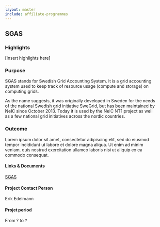 ```yaml
---
layout: master
include: affiliate-programmes
---
```


## SGAS

### Highlights
[Insert highlights here]

### Purpose
SGAS stands for Swedish Grid Accounting System. It is a grid accounting system used to keep track of resource usage (compute and storage) on computing grids.

As the name suggests, it was originally developed in Sweden for the needs of the national Swedish grid initiative SweGrid, but has been maintained by NeIC since October 2013. Today it is used by the NeIC NT1 project as well as a few national grid initiatives across the nordic countries.  
 
### Outcome
Lorem ipsum dolor sit amet, consectetur adipiscing elit, sed do eiusmod tempor incididunt ut labore et dolore magna aliqua. Ut enim ad minim veniam, quis nostrud exercitation ullamco laboris nisi ut aliquip ex ea commodo consequat.

#### Links & Documents
[SGAS](https://sgas.github.io) 

#### Project Contact Person
Erik Edelmann

#### Projet period
From ? to ?
